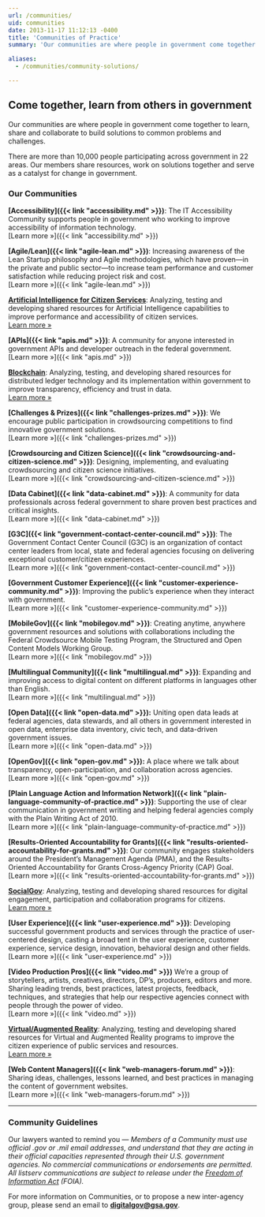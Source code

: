 ```yaml
---
url: /communities/
uid: communities
date: 2013-11-17 11:12:13 -0400
title: 'Communities of Practice'
summary: 'Our communities are where people in government come together to learn, share and collaborate to build solutions to common problems and challenges.'

aliases:
  - /communities/community-solutions/

---
```


## Come together, learn from others in government

Our communities are where people in government come together to learn, share and collaborate to build solutions to common problems and challenges.

There are more than 10,000 people participating across government in 22 areas. Our members share resources, work on solutions together and serve as a catalyst for  change in government.

### Our Communities

**[Accessibility]({{< link "accessibility.md" >}})**: The IT Accessibility Community supports people in government who working to improve accessibility of information technology.<br/>
[Learn&nbsp;more&nbsp;»]({{< link "accessibility.md" >}})

**[Agile/Lean]({{< link "agile-lean.md" >}})**: Increasing awareness of the Lean Startup philosophy and Agile methodologies, which have proven—in the private and public sector—to increase team performance and customer satisfaction while reducing project risk and cost.<br/>
[Learn&nbsp;more&nbsp;»]({{< link "agile-lean.md" >}})

**[Artificial Intelligence for Citizen Services](https://www.gsa.gov/technology/government-it-initiatives/emerging-citizen-technology/artificial-intelligence-for-citizen-services)**: Analyzing, testing and developing shared resources for Artificial Intelligence capabilities to improve performance and accessibility of citizen services.<br/>
[Learn&nbsp;more&nbsp;»](https://www.gsa.gov/technology/government-it-initiatives/emerging-citizen-technology/artificial-intelligence-for-citizen-services)

**[APIs]({{< link "apis.md" >}})**: A community for anyone interested in government APIs and developer outreach in the federal government.<br/>
[Learn&nbsp;more&nbsp;»]({{< link "apis.md" >}})

**[Blockchain](https://www.gsa.gov/technology/government-it-initiatives/emerging-citizen-technology/blockchain)**: Analyzing, testing, and developing shared resources for distributed ledger technology and its implementation within government to improve transparency, efficiency and trust in data.<br/>
[Learn&nbsp;more&nbsp;»](https://www.gsa.gov/technology/government-it-initiatives/emerging-citizen-technology/blockchain)

**[Challenges & Prizes]({{< link "challenges-prizes.md" >}})**: We encourage public participation in crowdsourcing competitions to find innovative government solutions.<br/>
[Learn&nbsp;more&nbsp;»]({{< link "challenges-prizes.md" >}})

**[Crowdsourcing and Citizen Science]({{< link "crowdsourcing-and-citizen-science.md" >}})**: Designing, implementing, and evaluating crowdsourcing and citizen science initiatives.<br/>
[Learn&nbsp;more&nbsp;»]({{< link "crowdsourcing-and-citizen-science.md" >}})

**[Data Cabinet]({{< link "data-cabinet.md" >}})**: A community for data professionals across federal government to share proven best practices and critical insights.<br/>
[Learn&nbsp;more&nbsp;»]({{< link "data-cabinet.md" >}})

**[G3C]({{< link "government-contact-center-council.md" >}})**: The Government Contact Center Council (G3C) is an organization of contact center leaders from local, state and federal agencies focusing on delivering exceptional customer/citizen experiences.<br/>
[Learn&nbsp;more&nbsp;»]({{< link "government-contact-center-council.md" >}})

**[Government Customer Experience]({{< link "customer-experience-community.md" >}})**: Improving the public’s experience when they interact with government.<br/>
[Learn&nbsp;more&nbsp;»]({{< link "customer-experience-community.md" >}})

**[MobileGov]({{< link "mobilegov.md" >}})**: Creating anytime, anywhere government resources and solutions with collaborations including the Federal Crowdsource Mobile Testing Program, the Structured and Open Content Models Working Group.<br/>
[Learn&nbsp;more&nbsp;»]({{< link "mobilegov.md" >}})

**[Multilingual Community]({{< link "multilingual.md" >}})**: Expanding and improving access to digital content on different platforms in languages other than English.<br/>
[Learn&nbsp;more&nbsp;»]({{< link "multilingual.md" >}})

**[Open Data]({{< link "open-data.md" >}}):** Uniting open data leads at federal agencies, data stewards, and all others in government interested in open data, enterprise data inventory, civic tech, and data-driven government issues.<br/>
[Learn&nbsp;more&nbsp;»]({{< link "open-data.md" >}})

**[OpenGov]({{< link "open-gov.md" >}}):** A place where we talk about transparency, open-participation, and collaboration across agencies.<br/>[Learn&nbsp;more&nbsp;»]({{< link "open-gov.md" >}})

**[Plain Language Action and Information Network]({{< link "plain-language-community-of-practice.md" >}})**: Supporting the use of clear communication in government writing and helping federal agencies comply with the Plain Writing Act of 2010.<br/>
[Learn&nbsp;more&nbsp;»]({{< link "plain-language-community-of-practice.md" >}})

**[Results-Oriented Accountability for Grants]({{< link "results-oriented-accountability-for-grants.md" >}})**: Our community engages stakeholders around the President’s Management Agenda (PMA), and the Results-Oriented Accountability for Grants Cross-Agency Priority (CAP) Goal.<br/>
[Learn&nbsp;more&nbsp;»]({{< link "results-oriented-accountability-for-grants.md" >}})

**[SocialGov](https://www.gsa.gov/technology/government-it-initiatives/emerging-citizen-technology/social-technology-socialgov)**: Analyzing, testing and developing shared resources for digital engagement, participation and collaboration programs for citizens.<br/>
[Learn&nbsp;more&nbsp;»](https://www.gsa.gov/technology/government-it-initiatives/emerging-citizen-technology/social-technology-socialgov)

**[User Experience]({{< link "user-experience.md" >}})**: Developing successful government products and services through the practice of user-centered design, casting a broad tent in the user experience, customer experience, service design, innovation, behavioral design and other fields.<br/>
[Learn&nbsp;more&nbsp;»]({{< link "user-experience.md" >}})

**[Video Production Pros]({{< link "video.md" >}})** We’re a group of storytellers, artists, creatives, directors, DP’s, producers, editors and more. Sharing leading trends, best practices, latest projects, feedback, techniques, and strategies that help our respective agencies connect with people through the power of video.<br/>
[Learn&nbsp;more&nbsp;»]({{< link "video.md" >}})

**[Virtual/Augmented Reality](https://www.gsa.gov/technology/government-it-initiatives/emerging-citizen-technology/virtual-and-augmented-reality)**: Analyzing, testing and developing shared resources for Virtual and Augmented Reality programs to improve the citizen experience of public services and resources.<br/>
[Learn&nbsp;more&nbsp;»](https://www.gsa.gov/technology/government-it-initiatives/emerging-citizen-technology/virtual-and-augmented-reality)

**[Web Content Managers]({{< link "web-managers-forum.md" >}})**: Sharing ideas, challenges, lessons learned, and best practices in managing the content of government websites.<br/>
[Learn&nbsp;more&nbsp;»]({{< link "web-managers-forum.md" >}})

---

### Community Guidelines

Our lawyers wanted to remind you — _Members of a Community must use official .gov or .mil email addresses, and understand that they are acting in their official capacities represented through their U.S. government agencies. No commercial communications or endorsements are permitted. All listserv communications are subject to release under the [Freedom of Information Act](https://www.foia.gov/) (FOIA)._

For more information on Communities, or to propose a new inter-agency group, please send an email to [**digitalgov@gsa.gov**](mailto:digitalgov@gsa.gov?subject=Communities).
